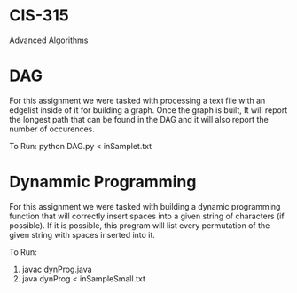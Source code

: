 # CIS-315
Advanced Algorithms

# DAG
For this assignment we were tasked with processing a text file with an edgelist inside of it for building a graph. Once the graph is built, It will report the longest path that can be found in the DAG and it will also report the number of occurences.

To Run:
python DAG.py < inSamplet.txt

# Dynammic Programming
For this assignment we were tasked with building a dynamic programming function that will correctly insert spaces into a given string of characters (if possible). If it is possible, this program will list every permutation of the given string with spaces inserted into it.

To Run:
1) javac dynProg.java
2) java dynProg < inSampleSmall.txt
